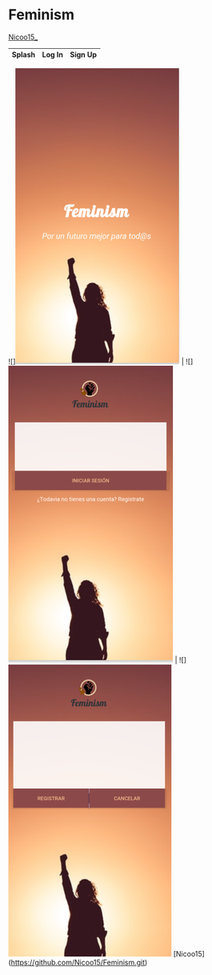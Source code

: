 # Feminism

[Nicoo15_](https://github.com/Nicoo15)

Splash | Log In | Sign Up
-------|-------|------

![]<img src="IMG/splash.png"> | ![]<img src="IMG/login.png">  | ![]<img src="IMG/sigup.png">
[Nicoo15] (https://github.com/Nicoo15/Feminism.git)
